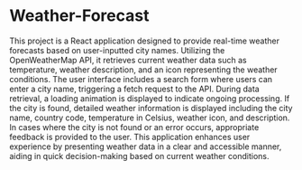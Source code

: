 # Weather-Forecast

This project is a React application designed to provide real-time weather forecasts based on user-inputted city names. Utilizing the OpenWeatherMap API, it retrieves current weather data such as temperature, weather description, and an icon representing the weather conditions. The user interface includes a search form where users can enter a city name, triggering a fetch request to the API. During data retrieval, a loading animation is displayed to indicate ongoing processing. If the city is found, detailed weather information is displayed including the city name, country code, temperature in Celsius, weather icon, and description. In cases where the city is not found or an error occurs, appropriate feedback is provided to the user. This application enhances user experience by presenting weather data in a clear and accessible manner, aiding in quick decision-making based on current weather conditions.
